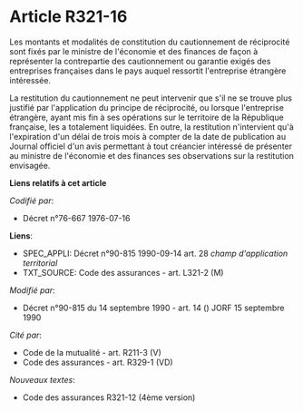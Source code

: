 # Article R321-16

Les montants et modalités de constitution du cautionnement de réciprocité sont fixés par le ministre de l'économie et des
finances de façon à représenter la contrepartie des cautionnement ou garantie exigés des entreprises françaises dans le pays
auquel ressortit l'entreprise étrangère intéressée.

La restitution du cautionnement ne peut intervenir que s'il ne se trouve plus justifié par l'application du principe de
réciprocité, ou lorsque l'entreprise étrangère, ayant mis fin à ses opérations sur le territoire de la République française,
les a totalement liquidées. En outre, la restitution n'intervient qu'à l'expiration d'un délai de trois mois à compter de la
date de publication au Journal officiel d'un avis permettant à tout créancier intéressé de présenter au ministre de
l'économie et des finances ses observations sur la restitution envisagée.

**Liens relatifs à cet article**

_Codifié par_:

  - Décret n°76-667 1976-07-16

**Liens**:

  - SPEC_APPLI: Décret n°90-815 1990-09-14 art. 28 *champ d'application territorial*
  - TXT_SOURCE: Code des assurances - art. L321-2 (M)

_Modifié par_:

  - Décret n°90-815 du 14 septembre 1990 - art. 14 () JORF 15 septembre 1990

_Cité par_:

  - Code de la mutualité - art. R211-3 (V)
  - Code des assurances - art. R329-1 (VD)

_Nouveaux textes_:

  - Code des assurances R321-12 (4ème version)
